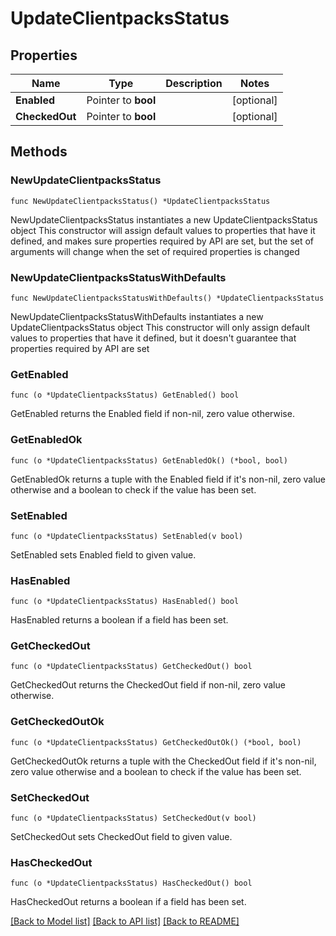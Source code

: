 # UpdateClientpacksStatus

## Properties

Name | Type | Description | Notes
------------ | ------------- | ------------- | -------------
**Enabled** | Pointer to **bool** |  | [optional] 
**CheckedOut** | Pointer to **bool** |  | [optional] 

## Methods

### NewUpdateClientpacksStatus

`func NewUpdateClientpacksStatus() *UpdateClientpacksStatus`

NewUpdateClientpacksStatus instantiates a new UpdateClientpacksStatus object
This constructor will assign default values to properties that have it defined,
and makes sure properties required by API are set, but the set of arguments
will change when the set of required properties is changed

### NewUpdateClientpacksStatusWithDefaults

`func NewUpdateClientpacksStatusWithDefaults() *UpdateClientpacksStatus`

NewUpdateClientpacksStatusWithDefaults instantiates a new UpdateClientpacksStatus object
This constructor will only assign default values to properties that have it defined,
but it doesn't guarantee that properties required by API are set

### GetEnabled

`func (o *UpdateClientpacksStatus) GetEnabled() bool`

GetEnabled returns the Enabled field if non-nil, zero value otherwise.

### GetEnabledOk

`func (o *UpdateClientpacksStatus) GetEnabledOk() (*bool, bool)`

GetEnabledOk returns a tuple with the Enabled field if it's non-nil, zero value otherwise
and a boolean to check if the value has been set.

### SetEnabled

`func (o *UpdateClientpacksStatus) SetEnabled(v bool)`

SetEnabled sets Enabled field to given value.

### HasEnabled

`func (o *UpdateClientpacksStatus) HasEnabled() bool`

HasEnabled returns a boolean if a field has been set.

### GetCheckedOut

`func (o *UpdateClientpacksStatus) GetCheckedOut() bool`

GetCheckedOut returns the CheckedOut field if non-nil, zero value otherwise.

### GetCheckedOutOk

`func (o *UpdateClientpacksStatus) GetCheckedOutOk() (*bool, bool)`

GetCheckedOutOk returns a tuple with the CheckedOut field if it's non-nil, zero value otherwise
and a boolean to check if the value has been set.

### SetCheckedOut

`func (o *UpdateClientpacksStatus) SetCheckedOut(v bool)`

SetCheckedOut sets CheckedOut field to given value.

### HasCheckedOut

`func (o *UpdateClientpacksStatus) HasCheckedOut() bool`

HasCheckedOut returns a boolean if a field has been set.


[[Back to Model list]](../README.md#documentation-for-models) [[Back to API list]](../README.md#documentation-for-api-endpoints) [[Back to README]](../README.md)


